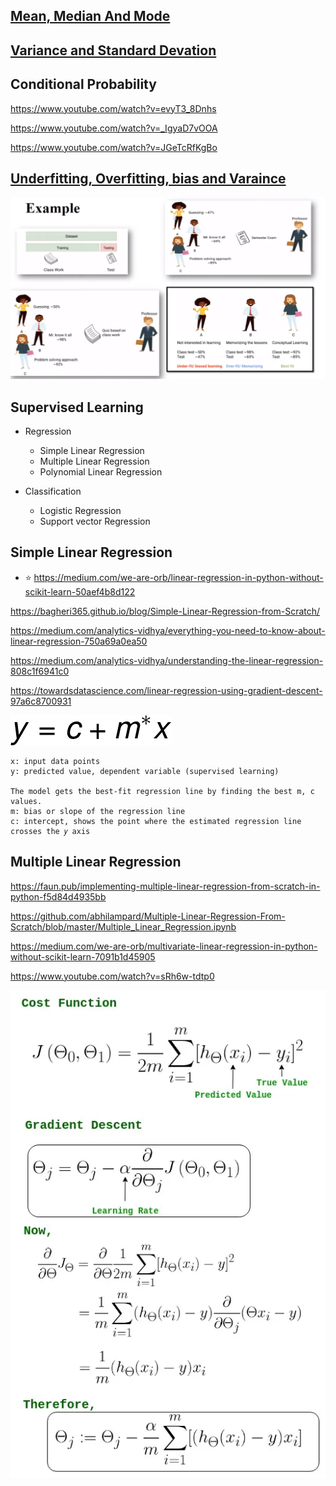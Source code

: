## [Mean, Median And Mode](https://www.youtube.com/watch?v=GvftKv9uctk)


## [Variance and Standard Devation](https://www.youtube.com/watch?v=1E7NU-uWalY)


## Conditional Probability

https://www.youtube.com/watch?v=evyT3_8Dnhs

https://www.youtube.com/watch?v=_IgyaD7vOOA

https://www.youtube.com/watch?v=JGeTcRfKgBo


## [Underfitting, Overfitting, bias and Varaince](https://www.youtube.com/watch?v=_cdWpxqLbI0)

![Alt text](images/image-4.png)

## Supervised Learning 
-   Regression
    -   Simple Linear Regression
    -   Multiple Linear Regression
    -   Polynomial Linear Regression
    
-   Classification
    -   Logistic Regression
    -   Support vector Regression

## Simple Linear Regression

- :star: https://medium.com/we-are-orb/linear-regression-in-python-without-scikit-learn-50aef4b8d122

https://bagheri365.github.io/blog/Simple-Linear-Regression-from-Scratch/

https://medium.com/analytics-vidhya/everything-you-need-to-know-about-linear-regression-750a69a0ea50

https://medium.com/analytics-vidhya/understanding-the-linear-regression-808c1f6941c0

https://towardsdatascience.com/linear-regression-using-gradient-descent-97a6c8700931

![Alt text](images/image.png)

    x: input data points
    y: predicted value, dependent variable (supervised learning)

    The model gets the best-fit regression line by finding the best m, c values.
    m: bias or slope of the regression line
    c: intercept, shows the point where the estimated regression line crosses the 𝑦 axis




## Multiple Linear Regression

https://faun.pub/implementing-multiple-linear-regression-from-scratch-in-python-f5d84d4935bb

https://github.com/abhilampard/Multiple-Linear-Regression-From-Scratch/blob/master/Multiple_Linear_Regression.ipynb

https://medium.com/we-are-orb/multivariate-linear-regression-in-python-without-scikit-learn-7091b1d45905

https://www.youtube.com/watch?v=sRh6w-tdtp0

![Alt text](image.png)